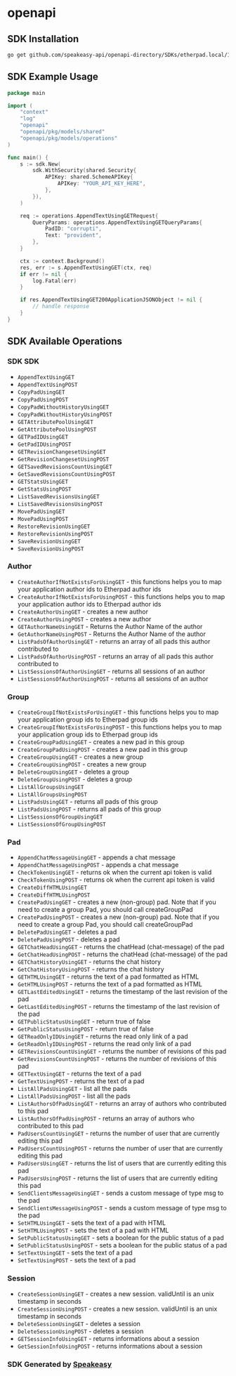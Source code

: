 # openapi

<!-- Start SDK Installation -->
## SDK Installation

```bash
go get github.com/speakeasy-api/openapi-directory/SDKs/etherpad.local/1.2.15/go
```
<!-- End SDK Installation -->

## SDK Example Usage
<!-- Start SDK Example Usage -->
```go
package main

import (
    "context"
    "log"
    "openapi"
    "openapi/pkg/models/shared"
    "openapi/pkg/models/operations"
)

func main() {
    s := sdk.New(
        sdk.WithSecurity(shared.Security{
            APIKey: shared.SchemeAPIKey{
                APIKey: "YOUR_API_KEY_HERE",
            },
        }),
    )

    req := operations.AppendTextUsingGETRequest{
        QueryParams: operations.AppendTextUsingGETQueryParams{
            PadID: "corrupti",
            Text: "provident",
        },
    }

    ctx := context.Background()
    res, err := s.AppendTextUsingGET(ctx, req)
    if err != nil {
        log.Fatal(err)
    }

    if res.AppendTextUsingGET200ApplicationJSONObject != nil {
        // handle response
    }
}
```
<!-- End SDK Example Usage -->

<!-- Start SDK Available Operations -->
## SDK Available Operations

### SDK SDK

* `AppendTextUsingGET`
* `AppendTextUsingPOST`
* `CopyPadUsingGET`
* `CopyPadUsingPOST`
* `CopyPadWithoutHistoryUsingGET`
* `CopyPadWithoutHistoryUsingPOST`
* `GETAttributePoolUsingGET`
* `GetAttributePoolUsingPOST`
* `GETPadIDUsingGET`
* `GetPadIDUsingPOST`
* `GETRevisionChangesetUsingGET`
* `GetRevisionChangesetUsingPOST`
* `GETSavedRevisionsCountUsingGET`
* `GetSavedRevisionsCountUsingPOST`
* `GETStatsUsingGET`
* `GetStatsUsingPOST`
* `ListSavedRevisionsUsingGET`
* `ListSavedRevisionsUsingPOST`
* `MovePadUsingGET`
* `MovePadUsingPOST`
* `RestoreRevisionUsingGET`
* `RestoreRevisionUsingPOST`
* `SaveRevisionUsingGET`
* `SaveRevisionUsingPOST`

### Author

* `CreateAuthorIfNotExistsForUsingGET` - this functions helps you to map your application author ids to Etherpad author ids
* `CreateAuthorIfNotExistsForUsingPOST` - this functions helps you to map your application author ids to Etherpad author ids
* `CreateAuthorUsingGET` - creates a new author
* `CreateAuthorUsingPOST` - creates a new author
* `GETAuthorNameUsingGET` - Returns the Author Name of the author
* `GetAuthorNameUsingPOST` - Returns the Author Name of the author
* `ListPadsOfAuthorUsingGET` - returns an array of all pads this author contributed to
* `ListPadsOfAuthorUsingPOST` - returns an array of all pads this author contributed to
* `ListSessionsOfAuthorUsingGET` - returns all sessions of an author
* `ListSessionsOfAuthorUsingPOST` - returns all sessions of an author

### Group

* `CreateGroupIfNotExistsForUsingGET` - this functions helps you to map your application group ids to Etherpad group ids
* `CreateGroupIfNotExistsForUsingPOST` - this functions helps you to map your application group ids to Etherpad group ids
* `CreateGroupPadUsingGET` - creates a new pad in this group
* `CreateGroupPadUsingPOST` - creates a new pad in this group
* `CreateGroupUsingGET` - creates a new group
* `CreateGroupUsingPOST` - creates a new group
* `DeleteGroupUsingGET` - deletes a group
* `DeleteGroupUsingPOST` - deletes a group
* `ListAllGroupsUsingGET`
* `ListAllGroupsUsingPOST`
* `ListPadsUsingGET` - returns all pads of this group
* `ListPadsUsingPOST` - returns all pads of this group
* `ListSessionsOfGroupUsingGET`
* `ListSessionsOfGroupUsingPOST`

### Pad

* `AppendChatMessageUsingGET` - appends a chat message
* `AppendChatMessageUsingPOST` - appends a chat message
* `CheckTokenUsingGET` - returns ok when the current api token is valid
* `CheckTokenUsingPOST` - returns ok when the current api token is valid
* `CreateDiffHTMLUsingGET`
* `CreateDiffHTMLUsingPOST`
* `CreatePadUsingGET` - creates a new (non-group) pad. Note that if you need to create a group Pad, you should call createGroupPad
* `CreatePadUsingPOST` - creates a new (non-group) pad. Note that if you need to create a group Pad, you should call createGroupPad
* `DeletePadUsingGET` - deletes a pad
* `DeletePadUsingPOST` - deletes a pad
* `GETChatHeadUsingGET` - returns the chatHead (chat-message) of the pad
* `GetChatHeadUsingPOST` - returns the chatHead (chat-message) of the pad
* `GETChatHistoryUsingGET` - returns the chat history
* `GetChatHistoryUsingPOST` - returns the chat history
* `GETHTMLUsingGET` - returns the text of a pad formatted as HTML
* `GetHTMLUsingPOST` - returns the text of a pad formatted as HTML
* `GETLastEditedUsingGET` - returns the timestamp of the last revision of the pad
* `GetLastEditedUsingPOST` - returns the timestamp of the last revision of the pad
* `GETPublicStatusUsingGET` - return true of false
* `GetPublicStatusUsingPOST` - return true of false
* `GETReadOnlyIDUsingGET` - returns the read only link of a pad
* `GetReadOnlyIDUsingPOST` - returns the read only link of a pad
* `GETRevisionsCountUsingGET` - returns the number of revisions of this pad
* `GetRevisionsCountUsingPOST` - returns the number of revisions of this pad
* `GETTextUsingGET` - returns the text of a pad
* `GetTextUsingPOST` - returns the text of a pad
* `ListAllPadsUsingGET` - list all the pads
* `ListAllPadsUsingPOST` - list all the pads
* `ListAuthorsOfPadUsingGET` - returns an array of authors who contributed to this pad
* `ListAuthorsOfPadUsingPOST` - returns an array of authors who contributed to this pad
* `PadUsersCountUsingGET` - returns the number of user that are currently editing this pad
* `PadUsersCountUsingPOST` - returns the number of user that are currently editing this pad
* `PadUsersUsingGET` - returns the list of users that are currently editing this pad
* `PadUsersUsingPOST` - returns the list of users that are currently editing this pad
* `SendClientsMessageUsingGET` - sends a custom message of type msg to the pad
* `SendClientsMessageUsingPOST` - sends a custom message of type msg to the pad
* `SetHTMLUsingGET` - sets the text of a pad with HTML
* `SetHTMLUsingPOST` - sets the text of a pad with HTML
* `SetPublicStatusUsingGET` - sets a boolean for the public status of a pad
* `SetPublicStatusUsingPOST` - sets a boolean for the public status of a pad
* `SetTextUsingGET` - sets the text of a pad
* `SetTextUsingPOST` - sets the text of a pad

### Session

* `CreateSessionUsingGET` - creates a new session. validUntil is an unix timestamp in seconds
* `CreateSessionUsingPOST` - creates a new session. validUntil is an unix timestamp in seconds
* `DeleteSessionUsingGET` - deletes a session
* `DeleteSessionUsingPOST` - deletes a session
* `GETSessionInfoUsingGET` - returns informations about a session
* `GetSessionInfoUsingPOST` - returns informations about a session
<!-- End SDK Available Operations -->

### SDK Generated by [Speakeasy](https://docs.speakeasyapi.dev/docs/using-speakeasy/client-sdks)

